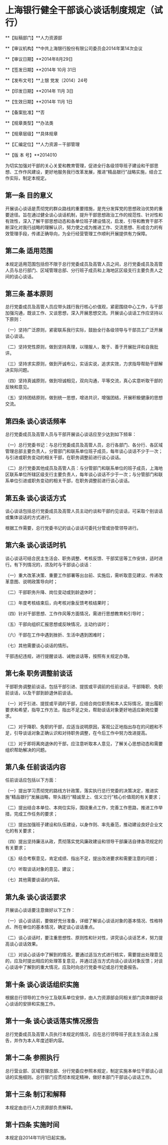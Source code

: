 # 上海银行健全干部谈心谈话制度规定（试行）

**【拟稿部门】**人力资源部

**【审议机构】**中共上海银行股份有限公司委员会2014年第14次会议

**【审议日期】**2014年8月29日

**【签发日期】**2014年 10月 31日

**【发布文号】**上银 党发〔2014〕24号

**【印发日期】**2014年 11月 3日

**【生效日期】**2014年 11月 1日

**【备案批准】**否

**【规章类型】**办法类

**【规章层级】**具体规章

**【汇编定位】**人力资源－干部管理

**【版 本 号】**2014010

为切实加强对干部的关心关爱和教育管理，促进全行各级领导班子建设和干部思想、工作作风建设，更好地服务我行改革发展，推进“精品银行”战略实施，结合工作实际，制定本规定。

## 第一条  目的意义

开展谈心谈话是贯彻党的群众路线的重要措施，是充分发挥党的思想政治优势的重要途径。旨在通过健全谈心谈话机制，提升干部思想政治工作的规范性、针对性和有效性，深入了解干部思想动态和各单位班子建设情况，启发、引导和教育干部不断深化对我行战略的理解认识，努力使之成为推进工作、交流思想、形成合力的有效管理手段，传递正确导向，为全行经营管理工作顺利开展提供有力保障。

## 第二条  适用范围

本规定适用范围包括但不限于总行党委成员及高管人员之间，总行党委成员及高管人员与总行部门、区域管理总部、分行班子成员和上海地区区级支行主要负责人之间的谈心谈话。

## 第三条  基本原则

总行党委成员及高管人员应带头践行我行核心价值观，紧密围绕中心工作，与干部加强沟通，既谈工作、又谈思想，深入开展思想交流。开展谈心谈话工作应坚持以下原则：

（一）坚持广泛原则，紧密联系我行实际，鼓励全行各级领导与干部员工广泛开展谈心谈话。

（二）坚持党性原则，做到坚持真理，以理服人，敢于、善于开展批评和自我批评。

（三）坚持求实原则，做到开诚布公，实话实说，追求实效，力求指导帮助干部解决实际问题。

（四）坚持真诚原则，做到坦诚相见，双向沟通，平等交流，真心实意听取干部的反映和意见。

（五）坚持团结原则，做到统一思想，增进共识，增强团结，开展积极健康的思想交流。

## 第四条  谈心谈话频率

总行党委成员及高管人员与干部开展谈心谈话应至少达到如下频率：

（一）总行党委书记：与总行党委成员及高管人员，总行各部门、各分行、各区域管理总部主要负责人，分管部门和联系单位班子成员，每年谈心谈话不少于一次；与引进或职务变动的相关干部，在职务调整前进行谈心谈话。

（二）总行党委其他成员及高管人员：与分管部门和联系单位的班子成员，上海地区联系单位所辖区级支行主要负责人，每年谈心谈话不少于一次；与分管部门和联系单位引进或职务变动的相关干部，在职务调整前进行谈心谈话。

## 第五条  谈心谈话方式

谈心谈话包括总行党委成员及高管人员主动约谈和干部约见谈话，可采取个别谈话或集体谈话的方式进行。

根据工作需要，总行党委书记的谈心谈话可委托分管或协管领导进行。

## 第六条  谈心谈话时机

谈心谈话可结合民主生活会、职务调整、考核反馈、干部奖惩等工作安排，适时进行。有下列情况的，须及时与干部谈心谈话：

（一）重大改革决策、重要工作部署等出台前、实施后，需听取意见建议、传递改革意图、说明政策导向时；

（二）干部职务升降、岗位变动或到龄退休时；

（三）年度考核结束后，向考核对象反馈考核结果时；

（四）针对干部思想、工作作风等方面情况，需进行思想教育和引导时；

（五）干部向组织汇报思想或反映情况，主动约谈时； 

（六）干部在工作中遇到挫折、生活中遇到困难时；

（七）其他需要谈心谈话的情形。

干部违纪违规，进行提醒谈话、诫勉谈话等，按照有关规定办理。

## 第七条  职务调整前谈话

干部职务调整前谈话，包括干部引进、提拔或平调前的任前谈话，干部降职、免职前谈话，以及干部到龄退休前谈话。

（一）对于引进、提拔或平调的干部，应结合岗位职责和本人实际情况，提出履职要求和希望，指导工作方法，指出不足之处，帮助谈话对象更好地适应新岗位要求。

（二）对于降职、免职的干部，应适当说明原因，客观公正地指出存在的问题和不足，引导谈话对象正确认识和对待职务调整，在今后工作中努力改进提高。

（三）对于即将离岗退休的干部，应注意听取本人意见，了解关心思想动态和需要组织帮助解决的问题。

## 第八条  任前谈话内容

任前谈话应包括以下方面：

（一）提出学习贯彻党的路线方针政策，落实执行总行党委的决策决定，推进实施“精品银行”发展战略，带头践行“精诚至上、信义立行”核心价值观的有关要求； 

（二）提出结合本单位、本岗位实际，围绕重点工作，完善工作思路，推进工作举措，完成工作任务的要求；

（三）提出加强班子建设和队伍建设，以身作则、率先垂范，推动建设良好企业文化的有关要求；

（四）提出坚持廉洁从政，贯彻落实党风廉政建设和领导干部廉洁自律各项规定的有关要求；

（五）结合考察意见，肯定成绩、指出不足，提出改进要求和需要注意的问题；

（六）听取谈话对象的意见、建议；

（七）其他需要谈话的内容。

## 第九条  谈心谈话要求

开展谈心谈话要注意做好以下工作：

（一）谈心谈话前，要做好充分准备，详细了解谈心谈话对象的基本情况、性格特点、所在单位的基本情况，确定谈心谈话重点。

（二）谈心谈话时，要注重思想性、原则性和针对性，讲究谈心谈话艺术，努力提高谈心谈话效果。 

（三）对谈心谈话中了解到的情况，要通过适当方式进行核实，需要提出处理意见的，应及时提出相应的处理答复意见，并通过适当方式向谈心谈话对象反馈；对谈心谈话中了解到的重大情况，应及时向总行党委书记或总行党委报告。

## 第十条  谈心谈话组织实施

根据总行领导的工作分工及联系单位安排，由人力资源部会同相关部门具体做好谈心谈话的安排和实施工作。

## 第十一条  谈心谈话落实情况报告

总行党委成员及高管人员执行本规定的情况，应在总行领导班子民主生活会上报告，并作为本人年度述职内容。

## 第十二条  参照执行

总行营业部、区域管理总部、分行党委应参照本规定，制定实施本单位干部谈心谈话的实施细则。总行部门应贯彻本规定精神，做好本部门干部谈心谈话工作。

## 第十三条  制订和解释

本规定由总行人力资源部负责解释。

## 第十四条  实施时间

本规定自2014年11月1日起实施。

